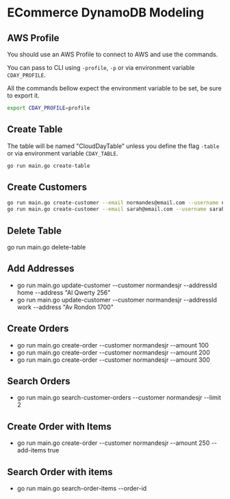# ECommerce DynamoDB Modeling

## AWS Profile

You should use an AWS Profile to connect to AWS and use the commands.

You can pass to CLI using `-profile`, `-p` or via environment variable `CDAY_PROFILE`.

All the commands bellow expect the environment variable to be set, be sure to export it.

```sh
export CDAY_PROFILE=profile
```

## Create Table

The table will be named "CloudDayTable" unless you define the flag `-table` or via environment variable `CDAY_TABLE`.

```sh
go run main.go create-table
```

## Create Customers

```sh
go run main.go create-customer --email normandes@email.com --username normandesjr --name "Normandes Junior"
go run main.go create-customer --email sarah@email.com --username sarahmamede --name "Sarah Mamede"
```

## Delete Table

go run main.go delete-table

## Add Addresses

- go run main.go update-customer --customer normandesjr --addressId home --address "Al Qwerty 256"
- go run main.go update-customer --customer normandesjr --addressId work --address "Av Rondon 1700"

## Create Orders

- go run main.go create-order --customer normandesjr --amount 100
- go run main.go create-order --customer normandesjr --amount 200
- go run main.go create-order --customer normandesjr --amount 300

## Search Orders

- go run main.go search-customer-orders --customer normandesjr --limit 2

## Create Order with Items

- go run main.go create-order --customer normandesjr --amount 250 --add-items true

## Search Order with items

- go run main.go search-order-items --order-id <orderId>
